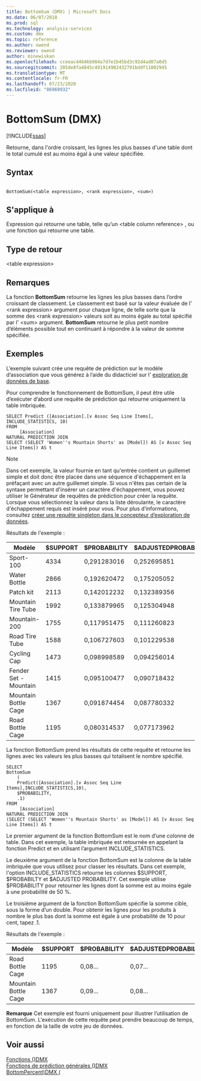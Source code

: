 ```yaml
---
title: BottomSum (DMX) | Microsoft Docs
ms.date: 06/07/2018
ms.prod: sql
ms.technology: analysis-services
ms.custom: dmx
ms.topic: reference
ms.author: owend
ms.reviewer: owend
author: minewiskan
ms.openlocfilehash: cceeac44646b904a7d7e1b45bd3c92d4ad07a0d5
ms.sourcegitcommit: 205de8fa4845c491914902432791bddf11002945
ms.translationtype: MT
ms.contentlocale: fr-FR
ms.lasthandoff: 07/23/2020
ms.locfileid: "86969932"
---
```

# <a name="bottomsum-dmx"></a>BottomSum (DMX)
[!INCLUDE[ssas](../includes/applies-to-version/ssas.md)]

  Retourne, dans l'ordre croissant, les lignes les plus basses d'une table dont le total cumulé est au moins égal à une valeur spécifiée.  
  
## <a name="syntax"></a>Syntax  
  
```  
  
BottomSum(<table expression>, <rank expression>, <sum>)  
```  
  
## <a name="applies-to"></a>S'applique à  
 Expression qui retourne une table, telle qu’un \<table column reference> , ou une fonction qui retourne une table.  
  
## <a name="return-type"></a>Type de retour  
 \<table expression>  
  
## <a name="remarks"></a>Remarques  
 La fonction **BottomSum** retourne les lignes les plus basses dans l’ordre croissant de classement. Le classement est basé sur la valeur évaluée de l' \<rank expression> argument pour chaque ligne, de telle sorte que la somme des \<rank expression> valeurs soit au moins égale au total spécifié par l' \<sum> argument. **BottomSum** retourne le plus petit nombre d’éléments possible tout en continuant à répondre à la valeur de somme spécifiée.  
  
## <a name="examples"></a>Exemples  
 L’exemple suivant crée une requête de prédiction sur le modèle d’association que vous générez à l’aide du didacticiel sur l' [exploration de données de base](https://msdn.microsoft.com/library/6602edb6-d160-43fb-83c8-9df5dddfeb9c).  
  
 Pour comprendre le fonctionnement de BottomSum, il peut être utile d’exécuter d’abord une requête de prédiction qui retourne uniquement la table imbriquée.  
  
```  
SELECT Predict ([Association].[v Assoc Seq Line Items], INCLUDE_STATISTICS, 10)  
FROM   
     [Association]  
NATURAL PREDICTION JOIN  
SELECT (SELECT 'Women''s Mountain Shorts' as [Model]) AS [v Assoc Seq Line Items]) AS t  
```  
  
> [!NOTE]  
>  Dans cet exemple, la valeur fournie en tant qu'entrée contient un guillemet simple et doit donc être placée dans une séquence d'échappement en la préfaçant avec un autre guillemet simple. Si vous n'êtes pas certain de la syntaxe permettant d'insérer un caractère d'échappement, vous pouvez utiliser le Générateur de requêtes de prédiction pour créer la requête. Lorsque vous sélectionnez la valeur dans la liste déroulante, le caractère d'échappement requis est inséré pour vous. Pour plus d’informations, consultez [créer une requête singleton dans le concepteur d’exploration de données](https://docs.microsoft.com/analysis-services/data-mining/create-a-singleton-query-in-the-data-mining-designer).  
  
 Résultats de l'exemple :  
  
|Modèle|$SUPPORT|$PROBABILITY|$ADJUSTEDPROBABILITY|  
|-----------|--------------|------------------|--------------------------|  
|Sport-100|4334|0,291283016|0,252695851|  
|Water Bottle|2866|0,192620472|0,175205052|  
|Patch kit|2113|0,142012232|0,132389356|  
|Mountain Tire Tube|1992|0,133879965|0,125304948|  
|Mountain-200|1755|0,117951475|0,111260823|  
|Road Tire Tube|1588|0,106727603|0,101229538|  
|Cycling Cap|1473|0,098998589|0,094256014|  
|Fender Set - Mountain|1415|0,095100477|0,090718432|  
|Mountain Bottle Cage|1367|0,091874454|0,087780332|  
|Road Bottle Cage|1195|0,080314537|0,077173962|  
  
 La fonction BottomSum prend les résultats de cette requête et retourne les lignes avec les valeurs les plus basses qui totalisent le nombre spécifié.  
  
```  
SELECT   
BottomSum  
    (  
    Predict([Association].[v Assoc Seq Line Items],INCLUDE_STATISTICS,10),  
    $PROBABILITY,  
    .1)  
FROM   
     [Association]  
NATURAL PREDICTION JOIN  
(SELECT (SELECT 'Women''s Mountain Shorts' as [Model]) AS [v Assoc Seq Line Items]) AS t  
```  
  
 Le premier argument de la fonction BottomSum est le nom d’une colonne de table. Dans cet exemple, la table imbriquée est retournée en appelant la fonction Predict et en utilisant l’argument INCLUDE_STATISTICS.  
  
 Le deuxième argument de la fonction BottomSum est la colonne de la table imbriquée que vous utilisez pour classer les résultats. Dans cet exemple, l'option INCLUDE_STATISTICS retourne les colonnes $SUPPORT, $PROBABILTY et $ADJUSTED PROBABILITY. Cet exemple utilise $PROBABILITY pour retourner les lignes dont la somme est au moins égale à une probabilité de 50 %.  
  
 Le troisième argument de la fonction BottomSum spécifie la somme cible, sous la forme d’un double. Pour obtenir les lignes pour les produits à nombre le plus bas dont la somme est égale à une probabilité de 10 pour cent, tapez .1.  
  
 Résultats de l'exemple :  
  
|Modèle|$SUPPORT|$PROBABILITY|$ADJUSTEDPROBABILITY|  
|-----------|--------------|------------------|--------------------------|  
|Road Bottle Cage|1195|0,08...|0,07...|  
|Mountain Bottle Cage|1367|0,09...|0,08...|  
  
 **Remarque** Cet exemple est fourni uniquement pour illustrer l’utilisation de BottomSum. L'exécution de cette requête peut prendre beaucoup de temps, en fonction de la taille de votre jeu de données.  
  
## <a name="see-also"></a>Voir aussi  
 [Fonctions &#40;&#41;DMX](../dmx/functions-dmx.md)   
 [Fonctions de prédiction générales &#40;&#41;DMX](../dmx/general-prediction-functions-dmx.md)   
 [BottomPercent&#41;DMX &#40;](../dmx/bottompercent-dmx.md)  
  
  
